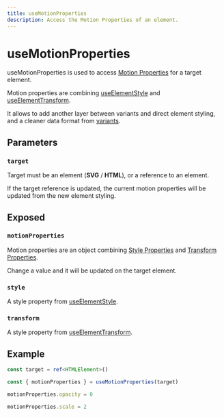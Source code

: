 ```yaml
---
title: useMotionProperties
description: Access the Motion Properties of an element.
---
```


# useMotionProperties

useMotionProperties is used to access [Motion Properties](/features/motion-properties) for a target element.

Motion properties are combining [useElementStyle](/api/use-element-style) and [useElementTransform](/api/use-element-transform).

It allows to add another layer between variants and direct element styling, and a cleaner data format from [variants](/features/variants).

## Parameters

### `target`

Target must be an element (**SVG** / **HTML**), or a reference to an element.

If the target reference is updated, the current motion properties will be updated from the new element styling.

## Exposed

### `motionProperties`

Motion properties are an object combining [Style Properties](/features/motion-properties#style-properties) and [Transform Properties](/features/motion-properties#transform-properties).

Change a value and it will be updated on the target element.

### `style`

A style property from [useElementStyle](/api/use-element-style).

### `transform`

A style property from [useElementTransform](/api/use-element-transform).

## Example

```typescript
const target = ref<HTMLElement>()

const { motionProperties } = useMotionProperties(target)

motionProperties.opacity = 0

motionProperties.scale = 2
```
